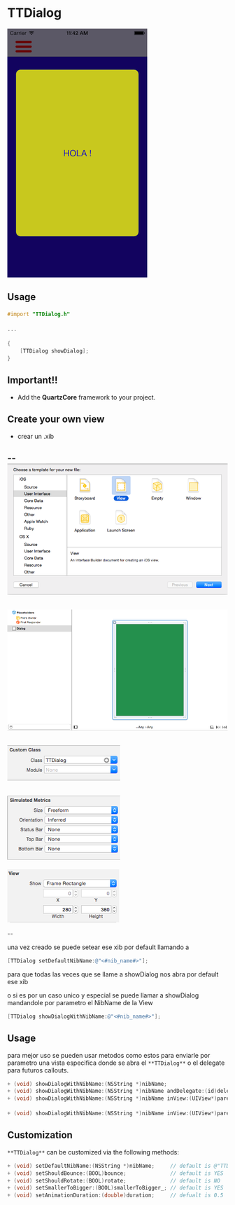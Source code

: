 # TTDialog


![Example](https://github.com/TuteTipito/TTDialog/blob/master/screenshotTTDialog.png)

## Usage
```objective-c
#import "TTDialog.h"

...

{
    [TTDialog showDialog];
}
```
## Important!!
* Add the **QuartzCore** framework to your project.


## Create your own view

* crear un .xib

--
![00](https://github.com/TuteTipito/images/blob/master/TTDialog00.png)
--
![01](https://github.com/TuteTipito/images/blob/master/TTDialog01.png)
--
![02](https://github.com/TuteTipito/images/blob/master/TTDialog02.png)
--
![03](https://github.com/TuteTipito/images/blob/master/TTDialog03.png)
--
![04](https://github.com/TuteTipito/images/blob/master/TTDialog04.png)

--

una vez creado se puede setear ese xib por default llamando a
```objective-c
[TTDialog setDefaultNibName:@"<#nib_name#>"];
```
para que todas las veces que se llame a showDialog nos abra por default ese xib


o si es por un caso unico y especial se puede llamar a showDialog mandandole por parametro el NibName de la View
```objective-c
[TTDialog showDialogWithNibName:@"<#nib_name#>"];
```

## Usage

para mejor uso se pueden usar metodos como estos para enviarle por parametro una vista especifica donde se abra el `**TTDialog**` o el delegate para futuros callouts.
```objective-c
+ (void) showDialogWithNibName:(NSString *)nibName;
+ (void) showDialogWithNibName:(NSString *)nibName andDelegate:(id)delegate_;
+ (void) showDialogWithNibName:(NSString *)nibName inView:(UIView*)parentVew;

+ (void) showDialogWithNibName:(NSString *)nibName inView:(UIView*)parentVew andDelegate:(id)delegate_;
```


## Customization

`**TTDialog**` can be customized via the following methods:
```objective-c
+ (void) setDefaultNibName:(NSString *)nibName;     // default is @"TTDialog"
+ (void) setShouldBounce:(BOOL)bounce;              // default is YES
+ (void) setShouldRotate:(BOOL)rotate;              // default is NO
+ (void) setSmallerToBigger:(BOOL)smallerToBigger_; // default is YES
+ (void) setAnimationDuration:(double)duration;     // defualt is 0.5
```

